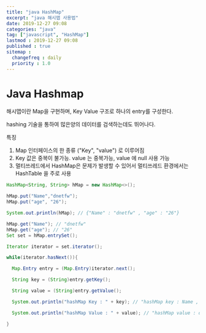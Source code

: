 ```yaml
---
title: "java HashMap"
excerpt: "java 해시맵 사용법"
date: 2019-12-27 09:08
categories: "java"
tag: ["javascript", "HashMap"]
lastmod : 2019-12-27 09:08
published : true
sitemap :
  changefreq : daily
  priority : 1.0
---
```



# Java Hashmap

해시맵이란 Map을 구현하며, Key Value 구조로 하나의 entry를 구성한다.

hashing 기술을 통하여 많은양의 데이터를 검색하는데도 뛰어나다.

특징
1. Map 인터페이스의 한 종류 ("Key", "value") 로 이루어짐
2. Key 값은 중복이 불가능. value 는 중복가능, value 에 null 사용 가능
3. 멀티쓰레드에서 HashMap은 문제가 발생할 수 있어서 멀티쓰레드 환경에서는 HashTable 을 주로 사용

```java
HashMap<String, String> hMap = new HashMap<>();

hMap.put("Name","dnetfw");
hMap.put("age", "26");

System.out.println(hMap); // {"Name" : "dnetfw" , "age" : "26"}

hMap.get("Name"); // "dnetfw"
hMap.get("age"); // "26"
Set set = hMap.entrySet();

Iterator iterator = set.iterator();

while(iterator.hasNext()){

  Map.Entry entry = (Map.Entry)iterator.next();

  String key = (String)entry.getKey();

  String value = (String)entry.getValue();

  System.out.println("hashMap Key : " + key); // "hashMap key : Name , age

  System.out.println("hashMap Value : " + value); // "hashMap value : dnetfw, 26

}

```
